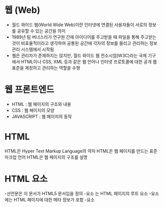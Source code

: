 # 웹 (Web)
* 월드 와이드 웹(World Wide Web)이란 인터넷에 연결된 사용자들이 서로의 정보를 공유할 수 있는 공간을 의미
* 1989년 팀 버너스리가 연구원 간에 아이디어를 주고받을 때 파일을 통해 주고받는 것이 비효율적이라고 생각하여 공통된 공간에 각자의 정보를 올리고 관리하는 정보 관리 시스템에서 시작됨
* 웹은 관리자가 존재하지는 않지만, 월드 와이드 웹 컨소시엄(W3C)라는 국제 기구에서 HTML이나 CSS, XML 등과 같은 웹 언어나 인터넷 프로토콜에 대한 공개 웹 표준을 제정하고 관리하는 역할을 수행

# 웹 프론트엔드 
* HTML : 웹 페이지의 구조와 내용
* CSS  : 웹 페이지의 모양
* JAVASCRIPT : 웹 페이지의 동작

# HTML
HTML은 Hyper Text Markup Language의 약자
HTML은 웹 페이지를 만드는 표준 마크업 언어
HTML은 웹 페이지의 구조를 설명

# HTML 요소
-선언문은 <!DOCTYPE html>이 문서가 HTML5 문서임을 정의
-요소 <html>는 HTML 페이지의 루트 요소
-요소 <head>에는 HTML 페이지에 대한 메타 정보가 포함
-요소 <title>는 HTML 페이지의 제목을 지정(브라우저의 제목 표시줄이나 페이지 탭에 표시됨)
-요소 <body>는 문서의 본문을 정의하며 제목, 문단, 이미지, 하이퍼링크, 표, 목록 등 모든 표시되는 콘텐츠의 컨테이너
-요소 <h1>은 큰 제목을 정의
-요소 <p>는 문단을 정의
